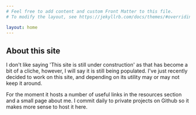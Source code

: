 ```yaml
---
# Feel free to add content and custom Front Matter to this file.
# To modify the layout, see https://jekyllrb.com/docs/themes/#overriding-theme-defaults

layout: home
---
```


## About this site
I don't like saying 'This site is still under construction' as that has become a bit of a cliche, however, I will say it is still being populated. I've just recently decided to work on this site, and depending on its utility may or may not keep it around.

For the moment it hosts a number of useful links in the resources section and a small page about me. I commit daily to private projects on Github so it makes more sense to host it here.


